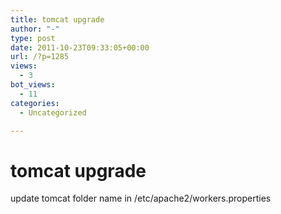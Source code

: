 ```yaml
---
title: tomcat upgrade
author: "-"
type: post
date: 2011-10-23T09:33:05+00:00
url: /?p=1285
views:
  - 3
bot_views:
  - 11
categories:
  - Uncategorized

---
```

# tomcat upgrade
update tomcat folder name in /etc/apache2/workers.properties